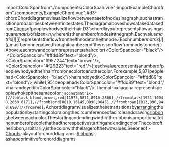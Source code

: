 <scriptsetup>importColorSpanfrom"./components/ColorSpan.vue";importExampleChordfrom"./components/ExampleChord.vue";</script>#d3-chord<ExampleChord/>Chorddiagramsvisualizeflowbetweenasetofnodesinagraph,suchastransitionprobabilitiesbetweenfinitestates.Thediagramaboveshowsafakedatasetfrom[Circos](http://circos.ca/guide/tables/)ofpeoplewhodyedtheirhair.D3’schordlayoutrepresentsflowusingasquare*matrix*ofsize*n*×*n*,where*n*isthenumberofnodesinthegraph.Eachvalue*matrix*[*i*][*j*]representstheflowfromthe*i*thnodetothe*j*thnode.(Eachnumber*matrix*[*i*][*j*]mustbenonnegative,thoughitcanbezeroifthereisnoflowfromnode*i*tonode*j*.)Above,eachrowandcolumnrepresentsahaircolor(<ColorSpancolor="black"/>,<ColorSpancolor="#ffdd89"text="blond"/>,<ColorSpancolor="#957244"text="brown"/>,<ColorSpancolor="#f26223"text="red"/>);eachvaluerepresentsanumberofpeoplewhodyedtheirhairfromonecolortoanothercolor.Forexample,5,871peoplehad<ColorSpancolor="black"/>hairanddyedit<ColorSpancolor="#ffdd89"text="blond"/>,while1,951peoplehad<ColorSpancolor="#ffdd89"text="blond"/>hairanddyedit<ColorSpancolor="black"/>.Thematrixdiagonalrepresentspeoplewhokeptthesamecolor.```jsconstmatrix=[//toblack,blond,brown,red[11975,5871,8916,2868],//fromblack[1951,10048,2060,6171],//fromblond[8010,16145,8090,8045],//frombrown[1013,990,940,6907]//fromred];```Achorddiagramvisualizesthesetransitionsby[arranging](./d3-chord/chord.md)thepopulationbystartingcoloralongthecircumferenceofacircleanddrawing[ribbons](./d3-chord/ribbon.md)betweeneachcolor.Thestartingandendingwidthoftheribbonisproportionaltothenumberofpeoplethathadtherespectivestartingandendingcolor.Thecoloroftheribbon,arbitrarily,isthecolorwiththelargerofthetwovalues.Seeoneof:-[Chords](./d3-chord/chord.md)-alayoutforchorddiagrams-[Ribbons](./d3-chord/ribbon.md)-ashapeprimitiveforchorddiagrams